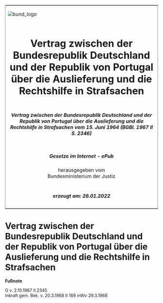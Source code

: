 <span id="DECKBLATT.html"></span>

<table border="0" frame="border" width="100%">

<tr valign="top">

<td align="left">

![bund\_logo](BfJ_2021_Web_de_de.gif)

</td>

<td align="right">

 

</td>

</tr>

<tr align="center" valign="middle">

<td colspan="2">

# Vertrag zwischen der Bundesrepublik Deutschland und der Republik von Portugal über die Auslieferung und die Rechtshilfe in Strafsachen

</td>

</tr>

<tr align="center" valign="middle">

<td colspan="2">

##### Vertrag zwischen der Bundesrepublik Deutschland und der Republik von Portugal über die Auslieferung und die Rechtshilfe in Strafsachen vom 15. Juni 1964 (BGBl. 1967 II S. 2346)

</td>

</tr>

<tr align="center" valign="middle">

<td colspan="2">

  
  

##### Gesetze im Internet - ePub  
  
herausgegeben vom  
Bundesministerium der Justiz

</td>

</tr>

<tr align="center" valign="bottom">

<td colspan="2">

  
  

##### erzeugt am: 26.01.2022

</td>

</tr>

</table>

<span id="BJNR223460967.html"></span>

# Vertrag zwischen der Bundesrepublik Deutschland und der Republik von Portugal über die Auslieferung und die Rechtshilfe in Strafsachen

<div>

  
**Fußnote**

<div class="jnhtml">

<div>

<div class="jurAbsatz">

G v. 2.10.1967 II 2345  
Inkraft gem. Bek. v. 20.3.1968 II 169 mWv 29.3.1968

</div>

</div>

</div>

</div>
